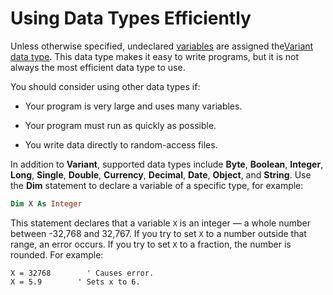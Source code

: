 
# Using Data Types Efficiently

Unless otherwise specified, undeclared [variables](b8bdf64f-5920-1ae9-16d0-b26d09524a30.md) are assigned the[Variant data type](b8bdf64f-5920-1ae9-16d0-b26d09524a30.md). This data type makes it easy to write programs, but it is not always the most efficient data type to use.

You should consider using other data types if:




- Your program is very large and uses many variables.
    
- Your program must run as quickly as possible.
    
- You write data directly to random-access files.
    

In addition to  **Variant**, supported data types include **Byte**, **Boolean**, **Integer**, **Long**, **Single**, **Double**, **Currency**, **Decimal**, **Date**, **Object**, and **String**. Use the **Dim** statement to declare a variable of a specific type, for example:



```vb
Dim X As Integer 

```

This statement declares that a variable  `X` is an integer — a whole number between -32,768 and 32,767. If you try to set `X` to a number outside that range, an error occurs. If you try to set `X` to a fraction, the number is rounded. For example:



```
X = 32768        ' Causes error. 
X = 5.9        ' Sets x to 6. 

```

